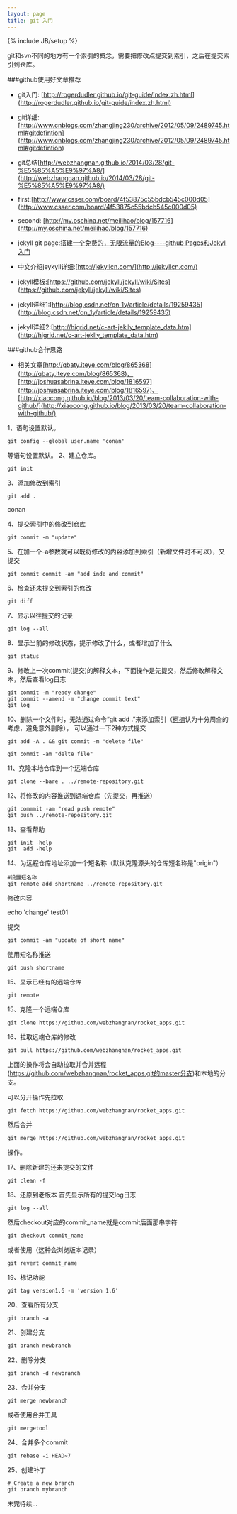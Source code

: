 ```yaml
---
layout: page
title: git 入门
---
```

{% include JB/setup %}

git和svn不同的地方有一个索引的概念，需要把修改点提交到索引，之后在提交索引到仓库。

###github使用好文章推荐


- git入门: [http://rogerdudler.github.io/git-guide/index.zh.html](http://rogerdudler.github.io/git-guide/index.zh.html)

- git详细:[http://www.cnblogs.com/zhangjing230/archive/2012/05/09/2489745.html#gitdefintion](http://www.cnblogs.com/zhangjing230/archive/2012/05/09/2489745.html#gitdefintion) 

- git总结[http://webzhangnan.github.io/2014/03/28/git-%E5%85%A5%E9%97%A8/](http://webzhangnan.github.io/2014/03/28/git-%E5%85%A5%E9%97%A8/)

- first:[http://www.csser.com/board/4f53875c55bdcb545c000d05](http://www.csser.com/board/4f53875c55bdcb545c000d05)

- second: [http://my.oschina.net/meilihao/blog/157716](http://my.oschina.net/meilihao/blog/157716)
- jekyll git page:[搭建一个免费的，无限流量的Blog----github Pages和Jekyll入门](http://www.ruanyifeng.com/blog/2012/08/blogging_with_jekyll.html) 
- 中文介绍jeykyll详细:[http://jekyllcn.com/](http://jekyllcn.com/)
- jekyll模板:[https://github.com/jekyll/jekyll/wiki/Sites](https://github.com/jekyll/jekyll/wiki/Sites)
- jekyll详细1:[http://blog.csdn.net/on_1y/article/details/19259435](http://blog.csdn.net/on_1y/article/details/19259435)
- jekyll详细2:[http://higrid.net/c-art-jeklly_template_data.htm](http://higrid.net/c-art-jeklly_template_data.htm)

###github合作思路

- 相关文章[http://qbaty.iteye.com/blog/865368](http://qbaty.iteye.com/blog/865368)、[http://joshuasabrina.iteye.com/blog/1816597](http://joshuasabrina.iteye.com/blog/1816597)、[http://xiaocong.github.io/blog/2013/03/20/team-collaboration-with-github/](http://xiaocong.github.io/blog/2013/03/20/team-collaboration-with-github/)










1、语句设置默认。

    git config --global user.name 'conan'    

等语句设置默认。 2、建立仓库。

    git init    

 3、添加修改到索引

    git add .    

conan

 4、提交索引中的修改到仓库

    git commit -m "update"    

5、在加一个-a参数就可以既将修改的内容添加到索引（新增文件时不可以），又提交

    git commit commit -am "add inde and commit"    

6、检查还未提交到索引的修改

    git diff    

7、显示以往提交的记录

    git log --all    

8、显示当前的修改状态，提示修改了什么，或者增加了什么

    git status    

9、修改上一次commit(提交)的解释文本，下面操作是先提交，然后修改解释文本，然后查看log日志

    git commit -m "ready change"
    git commit --amend -m "change commit text"
    git log
    

10、删除一个文件时，无法通过命令“git add .”来添加索引（[柯楠][1]认为十分周全的考虑，避免意外删除）， 可以通过一下2种方式提交

    git add -A . && git commit -m "delete file"    

    git commit -am "delte file"    

11、克隆本地仓库到一个远端仓库

    git clone --bare . ../remote-repository.git     

12、将修改的内容推送到远端仓库（先提交，再推送）

    git commmit -am "read push remote"
    git push ../remote-repository.git
    

13、查看帮助

    git init -help
    git  add -help     

14、为远程仓库地址添加一个短名称（默认克隆源头的仓库短名称是"origin"）

    #设置短名称
    git remote add shortname ../remote-repository.git

修改内容

echo 'change' test01

提交

    git commit -am "update of short name"

使用短名称推送

    git push shortname
    

15、显示已经有的远端仓库

    git remote     

15、克隆一个远端仓库

    git clone https://github.com/webzhangnan/rocket_apps.git    

16、拉取远端仓库的修改

    git pull https://github.com/webzhangnan/rocket_apps.git    

上面的操作将会自动拉取并合并远程(https://github.com/webzhangnan/rocket_apps.git的master分支)和本地的分支。

可以分开操作先拉取

    git fetch https://github.com/webzhangnan/rocket_apps.git    

然后合并

    git merge https://github.com/webzhangnan/rocket_apps.git     

操作。

17、删除新建的还未提交的文件

    git clean -f    

18、还原到老版本 首先显示所有的提交log日志

    git log --all    

然后checkout对应的commit_name就是commit后面那串字符

    git checkout commit_name    

或者使用（这种会浏览版本记录）

    git revert commit_name    

19、标记功能

    git tag version1.6 -m 'version 1.6'      

20、查看所有分支

    git branch -a    

21、创建分支

    git branch newbranch    

22、删除分支

    git branch -d newbranch    

23、合并分支

    git merge newbranch    

或者使用合并工具

    git mergetool     

24、合并多个commit

    git rebase -i HEAD~7    

25、创建补丁

    # Create a new branch
    git branch mybranch

未完待续...

 [1]: http://js250.com
